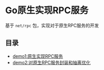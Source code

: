 # Go原生实现RPC服务

基于 `net/rpc` 包，实现对于原生RPC服务的开发

## 目录

- [demo1:原生实现RPC服务](demo1)
- [demo2:对原生RPC服务封装和抽离优化](demo2)